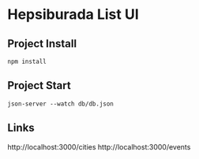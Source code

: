 # Hepsiburada List UI

## Project Install

    npm install

## Project Start

    json-server --watch db/db.json

## Links
  http://localhost:3000/cities
  http://localhost:3000/events